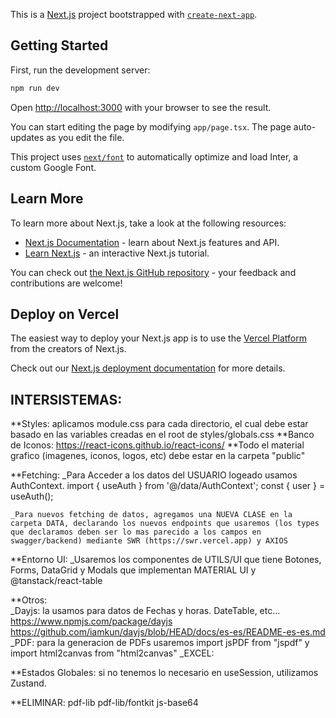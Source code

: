 This is a [Next.js](https://nextjs.org/) project bootstrapped with [`create-next-app`](https://github.com/vercel/next.js/tree/canary/packages/create-next-app).

## Getting Started

First, run the development server:

```bash
npm run dev
```

Open [http://localhost:3000](http://localhost:3000) with your browser to see the result.

You can start editing the page by modifying `app/page.tsx`. The page auto-updates as you edit the file.

This project uses [`next/font`](https://nextjs.org/docs/basic-features/font-optimization) to automatically optimize and load Inter, a custom Google Font.

## Learn More

To learn more about Next.js, take a look at the following resources:

- [Next.js Documentation](https://nextjs.org/docs) - learn about Next.js features and API.
- [Learn Next.js](https://nextjs.org/learn) - an interactive Next.js tutorial.

You can check out [the Next.js GitHub repository](https://github.com/vercel/next.js/) - your feedback and contributions are welcome!

## Deploy on Vercel

The easiest way to deploy your Next.js app is to use the [Vercel Platform](https://vercel.com/new?utm_medium=default-template&filter=next.js&utm_source=create-next-app&utm_campaign=create-next-app-readme) from the creators of Next.js.

Check out our [Next.js deployment documentation](https://nextjs.org/docs/deployment) for more details.

## INTERSISTEMAS:

**Styles: aplicamos module.css para cada directorio, el cual debe estar basado en las variables creadas en el root de styles/globals.css
    **Banco de Iconos: https://react-icons.github.io/react-icons/
    **Todo el material grafico (imagenes, iconos, logos, etc) debe estar en la carpeta "public"

**Fetching:
    _Para Acceder a los datos del USUARIO logeado usamos AuthContext.
        import { useAuth } from '@/data/AuthContext';
        const { user } = useAuth();  

    _Para nuevos fetching de datos, agregamos una NUEVA CLASE en la carpeta DATA, declarando los nuevos endpoints que usaremos (los types que declaramos deben ser lo mas parecido a los campos en swagger/backend) mediante SWR (https://swr.vercel.app) y AXIOS

**Entorno UI: 
    _Usaremos los componentes de UTILS/UI que tiene Botones, Forms, DataGrid y Modals que implementan MATERIAL UI y @tanstack/react-table

**Otros:     
    _Dayjs: la usamos para datos de Fechas y horas. DateTable, etc... https://www.npmjs.com/package/dayjs
https://github.com/iamkun/dayjs/blob/HEAD/docs/es-es/README-es-es.md
    _PDF: para la generacion de PDFs usaremos import jsPDF from "jspdf" y import html2canvas from "html2canvas"
    _EXCEL:

**Estados Globales: si no tenemos lo necesario en useSession, utilizamos Zustand.


**ELIMINAR:
pdf-lib
pdf-lib/fontkit
js-base64